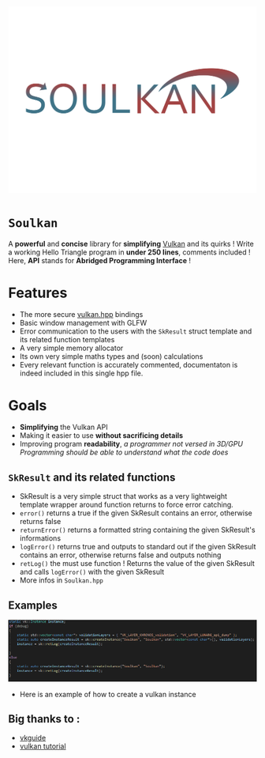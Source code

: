 ![Soulkan logo](img/soulkan.png)

# `Soulkan`

A **powerful** and **concise** library for **simplifying** [Vulkan](https://github.com/KhronosGroup/Vulkan-Headers) and its quirks !
Write a working Hello Triangle program in **under 250 lines**, comments included !
Here, **API** stands for **Abridged Programming Interface** !


# Features

- The more secure [vulkan.hpp](https://github.com/KhronosGroup/Vulkan-Hpp) bindings
- Basic window management with GLFW
- Error communication to the users with the `SkResult` struct template and its related function templates
- A very simple memory allocator
- Its own very simple maths types and (soon) calculations
- Every relevant function is accurately commented, documentaton is indeed included in this single hpp file.

# Goals
- **Simplifying** the Vulkan API
- Making it easier to use **without sacrificing details**
- Improving program **readability**, *a programmer not versed in 3D/GPU Programming should be able to understand what the code does*

## `SkResult` and its related functions

- SkResult is a very simple struct that works as a very lightweight template wrapper around function returns to force error catching.
- `error()` returns a true if the given SkResult contains an error, otherwise returns false
- `returnError()` returns a formatted string containing the given SkResult's informations
- `logError()` returns true and outputs to standard out if the given SkResult contains an error, otherwise returns false and outputs nothing
- `retLog()` the must use function ! Returns the value of the given SkResult and calls `logError()` with the given SkResult 
- More infos in `Soulkan.hpp`

## Examples
![SkResult example](img/instance_creation_example.png)
- Here is an example of how to create a vulkan instance

## Big thanks to :

- [vkguide](https://vkguide.dev/)
- [vulkan tutorial](https://vulkan-tutorial.com/)

